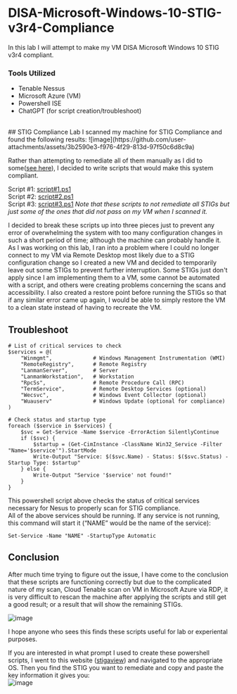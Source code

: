 # DISA-Microsoft-Windows-10-STIG-v3r4-Compliance
In this lab I will attempt to make my VM DISA Microsoft Windows 10 STIG v3r4 compliant.
### Tools Utilized
- Tenable Nessus
- Microsoft Azure (VM)
- Powershell ISE
- ChatGPT (for script creation/troubleshoot)
</br>
## STIG Compliance Lab
I scanned my machine for STIG Compliance and found the following results:
![image](https://github.com/user-attachments/assets/3b2590e3-f976-4f29-813d-97f50c6d8c9a)


Rather than attempting to remediate all of them manually as I did to some([see here](https://github.com/Jeremiah-Rojas/Jeremiah-Rojas/tree/main/STIGs)), I decided to write scripts that would make this system compliant.

Script #1: [script#1.ps1](https://github.com/Jeremiah-Rojas/DISA-Microsoft-Windows-10-STIG-v3r4-Compliance/blob/main/script%231.ps1)
</br>Script #2: [script#2.ps1](https://github.com/Jeremiah-Rojas/DISA-Microsoft-Windows-10-STIG-v3r4-Compliance/blob/main/script%232.ps1)
</br>Script #3: [script#3.ps1](https://github.com/Jeremiah-Rojas/DISA-Microsoft-Windows-10-STIG-v3r4-Compliance/blob/main/script%233.ps1)
_Note that these scripts to not remediate all STIGs but just some of the ones that did not pass on my VM when I scanned it._

I decided to break these scripts up into three pieces just to prevent any error of overwhelming the system with too many configuration changes in such a short period of time; although the machine can probably handle it.
As I was working on this lab, I ran into a problem where I could no longer connect to my VM via Remote Desktop most likely due to a STIG configuration change so I created a new VM and decided to temporarily leave out some STIGs to prevent further interruption. Some STIGs just don't apply since I am implementing them to a VM, some cannot be automated with a script, and others were creating problems concerning the scans and accessibility. I also created a restore point before running the STIGs so that if any similar error came up again, I would be able to simply restore the VM to a clean state instead of having to recreate the VM.

## Troubleshoot
```
# List of critical services to check
$services = @(
    "Winmgmt",             # Windows Management Instrumentation (WMI)
    "RemoteRegistry",      # Remote Registry
    "LanmanServer",        # Server
    "LanmanWorkstation",   # Workstation
    "RpcSs",               # Remote Procedure Call (RPC)
    "TermService",         # Remote Desktop Services (optional)
    "Wecsvc",              # Windows Event Collector (optional)
    "Wuauserv"             # Windows Update (optional for compliance)
)

# Check status and startup type
foreach ($service in $services) {
    $svc = Get-Service -Name $service -ErrorAction SilentlyContinue
    if ($svc) {
        $startup = (Get-CimInstance -ClassName Win32_Service -Filter "Name='$service'").StartMode
        Write-Output "Service: $($svc.Name) - Status: $($svc.Status) - Startup Type: $startup"
    } else {
        Write-Output "Service '$service' not found!"
    }
}
```
This powershell script above checks the status of critical services necessary for Nesus to properly scan for STIG compliance.
</br>All of the above services should be running. If any service is not running, this command will start it (“NAME” would be the name of the service):
```
Set-Service -Name "NAME" -StartupType Automatic
```

## Conclusion
After much time trying to figure out the issue, I have come to the conclusion that these scripts are functioning correctly but due to the complicated nature of my scan, Cloud Tenable scan on VM in Microsoft Azure via RDP, it is very difficult to rescan the machine after applying the scripts and still get a good result; or a result that will show the remaining STIGs. 

![image](https://github.com/user-attachments/assets/f03c4105-c630-45cf-9cf8-40e96e59bede)

I hope anyone who sees this finds these scripts useful for lab or experiental purposes.

If you are interested in what prompt I used to create these powershell scripts, I went to this website ([stigaview](https://stigaview.com/)) and navigated to the appropriate OS. Then you find the STIG you want to remediate and copy and paste the key information it gives you:
</br>![image](https://github.com/user-attachments/assets/b701ec36-dcc3-466e-8630-8d4b085f6333)


